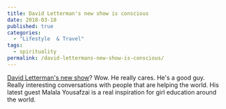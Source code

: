 ```yaml
---
title: David Letterman's new show is conscious
date: 2018-03-10
published: true
categories:
  - "Lifestyle  & Travel"
tags:
  - spirituality
permalink: /david-lettermans-new-show-is-conscious/
---
```

[David Letterman's new show](https://www.netflix.com/title/80209096)? Wow. He really cares. He's a good guy. Really interesting conversations with people that are helping the world. His latest guest Malala Yousafzai is a real inspiration for girl education around the world.